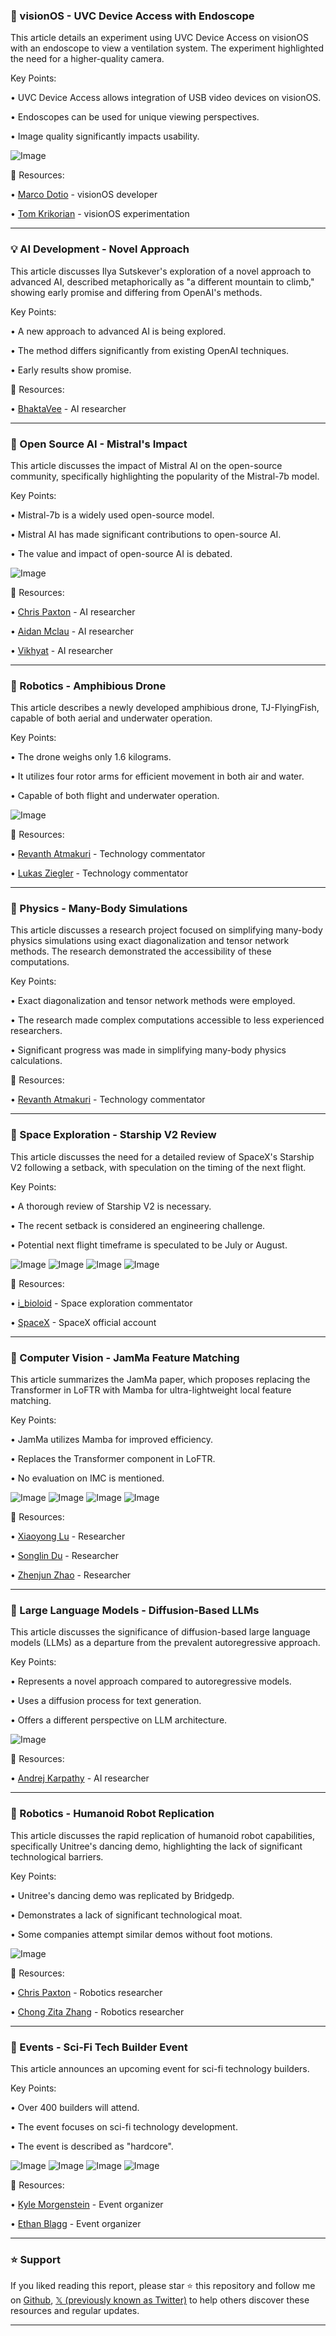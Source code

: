 ### 🤖 visionOS - UVC Device Access with Endoscope

This article details an experiment using UVC Device Access on visionOS with an endoscope to view a ventilation system.  The experiment highlighted the need for a higher-quality camera.

Key Points:

• UVC Device Access allows integration of USB video devices on visionOS.

• Endoscopes can be used for unique viewing perspectives.

• Image quality significantly impacts usability.


![Image](https://pbs.twimg.com/ext_tw_video_thumb/1897724045275111424/pu/img/C4beYQPfl5GCVIAP.jpg)

🔗 Resources:

• [Marco Dotio](https://x.com/marcodotio) - visionOS developer

• [Tom Krikorian](https://x.com/tom_krikorian) -  visionOS experimentation


---
### 💡 AI Development - Novel Approach

This article discusses Ilya Sutskever's exploration of a novel approach to advanced AI, described metaphorically as "a different mountain to climb," showing early promise and differing from OpenAI's methods.

Key Points:

•  A new approach to advanced AI is being explored.

• The method differs significantly from existing OpenAI techniques.

• Early results show promise.


🔗 Resources:

• [BhaktaVee](https://x.com/BhaktaVee) - AI researcher


---
### 🤖 Open Source AI - Mistral's Impact

This article discusses the impact of Mistral AI on the open-source community, specifically highlighting the popularity of the Mistral-7b model.

Key Points:

• Mistral-7b is a widely used open-source model.

• Mistral AI has made significant contributions to open-source AI.

• The value and impact of open-source AI is debated.


![Image](https://pbs.twimg.com/media/Glbr-sxbwAAVkKk?format=jpg&name=small)

🔗 Resources:

• [Chris Paxton](https://x.com/chris_j_paxton) - AI researcher

• [Aidan Mclau](https://x.com/aidan_mclau) - AI researcher

• [Vikhyat](https://x.com/vikhyatk) - AI researcher


---
### 🚀 Robotics - Amphibious Drone

This article describes a newly developed amphibious drone, TJ-FlyingFish, capable of both aerial and underwater operation.

Key Points:

• The drone weighs only 1.6 kilograms.

• It utilizes four rotor arms for efficient movement in both air and water.

• Capable of both flight and underwater operation.


![Image](https://pbs.twimg.com/ext_tw_video_thumb/1898046109760774144/pu/img/RYyBgjzhXNCIutOr.jpg)

🔗 Resources:

• [Revanth Atmakuri](https://x.com/RevanthAtmakuri) - Technology commentator

• [Lukas Ziegler](https://x.com/lukas_m_ziegler) - Technology commentator


---
### 🤖 Physics - Many-Body Simulations

This article discusses a research project focused on simplifying many-body physics simulations using exact diagonalization and tensor network methods.  The research demonstrated the accessibility of these computations.


Key Points:

• Exact diagonalization and tensor network methods were employed.

• The research made complex computations accessible to less experienced researchers.

• Significant progress was made in simplifying many-body physics calculations.


🔗 Resources:

• [Revanth Atmakuri](https://x.com/RevanthAtmakuri) - Technology commentator


---
### 🚀 Space Exploration - Starship V2 Review

This article discusses the need for a detailed review of SpaceX's Starship V2 following a setback, with speculation on the timing of the next flight.


Key Points:

• A thorough review of Starship V2 is necessary.

• The recent setback is considered an engineering challenge.

• Potential next flight timeframe is speculated to be July or August.


![Image](https://pbs.twimg.com/media/GlZ82OLWcAIcElq?format=jpg&name=360x360)
![Image](https://pbs.twimg.com/media/GlZ83KHWgAAJnRe?format=jpg&name=360x360)
![Image](https://pbs.twimg.com/media/GlZ835-WAAAxCvK?format=jpg&name=360x360)
![Image](https://pbs.twimg.com/media/GlZ84xHXwAENAci?format=jpg&name=360x360)

🔗 Resources:

• [i_bioloid](https://x.com/i_bioloid) - Space exploration commentator

• [SpaceX](https://x.com/SpaceX) - SpaceX official account


---
### 🤖 Computer Vision - JamMa Feature Matching

This article summarizes the JamMa paper, which proposes replacing the Transformer in LoFTR with Mamba for ultra-lightweight local feature matching.


Key Points:

• JamMa utilizes Mamba for improved efficiency.

•  Replaces the Transformer component in LoFTR.

•  No evaluation on IMC is mentioned.


![Image](https://pbs.twimg.com/media/GlVCs3Ma4AAMnEu?format=jpg&name=small)
![Image](https://pbs.twimg.com/media/GlVCxJ3bAAAG9qI?format=png&name=360x360)
![Image](https://pbs.twimg.com/media/GlVDKNDb0AATvFy?format=jpg&name=small)
![Image](https://pbs.twimg.com/media/GlVFWHDb0AAkVIb?format=png&name=small)

🔗 Resources:

• [Xiaoyong Lu](https://t.co/dMCqCivPAn) - Researcher

• [Songlin Du](https://t.co/wqDN6AdfZx) - Researcher

• [Zhenjun Zhao](https://x.com/zhenjun_zhao) - Researcher


---
### 🤖 Large Language Models - Diffusion-Based LLMs

This article discusses the significance of diffusion-based large language models (LLMs) as a departure from the prevalent autoregressive approach.

Key Points:

•  Represents a novel approach compared to autoregressive models.

•  Uses a diffusion process for text generation.

•  Offers a different perspective on LLM architecture.


![Image](https://pbs.twimg.com/ext_tw_video_thumb/1894847152645402625/pu/img/LcIG8TYsp5ta9Aoj.jpg)

🔗 Resources:

• [Andrej Karpathy](https://x.com/karpathy) -  AI researcher


---
### 🤖 Robotics - Humanoid Robot Replication

This article discusses the rapid replication of humanoid robot capabilities, specifically Unitree's dancing demo, highlighting the lack of significant technological barriers.

Key Points:

•  Unitree's dancing demo was replicated by Bridgedp.

•  Demonstrates a lack of significant technological moat.

•  Some companies attempt similar demos without foot motions.


![Image](https://pbs.twimg.com/ext_tw_video_thumb/1897765217825595392/pu/img/VKCCaHyTM8YOb3_O.jpg)

🔗 Resources:

• [Chris Paxton](https://x.com/chris_j_paxton) - Robotics researcher

• [Chong Zita Zhang](https://x.com/ChongZitaZhang) - Robotics researcher


---
### 🚀 Events - Sci-Fi Tech Builder Event

This article announces an upcoming event for sci-fi technology builders.


Key Points:

•  Over 400 builders will attend.

•  The event focuses on sci-fi technology development.

•  The event is described as "hardcore".


![Image](https://pbs.twimg.com/amplify_video_thumb/1897726430760353792/img/WKTxwgSZfasqQX_C.jpg)
![Image](https://pbs.twimg.com/amplify_video_thumb/1897726430714163201/img/voNTrpDmuenNFbiw.jpg)
![Image](https://pbs.twimg.com/amplify_video_thumb/1897726430705745920/img/7lEh25QFqVOSVDDd.jpg)
![Image](https://pbs.twimg.com/media/GlYUIlYXYAAjzll?format=jpg&name=small)

🔗 Resources:

• [Kyle Morgenstein](https://x.com/KyleMorgenstein) - Event organizer

• [Ethan Blagg](https://x.com/ethanblagg) - Event organizer


---

### ⭐️ Support

If you liked reading this report, please star ⭐️ this repository and follow me on [Github](https://github.com/Drix10), [𝕏 (previously known as Twitter)](https://x.com/DRIX_10_) to help others discover these resources and regular updates.

---